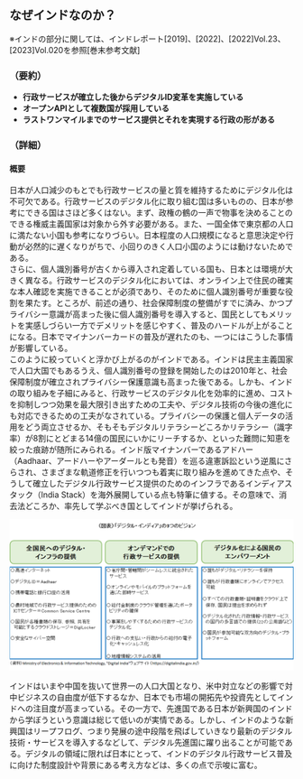 ## なぜインドなのか？

※インドの部分に関しては、インドレポート[2019]、[2022]、[2022]Vol.23、[2023]Vol.020を参照[巻末参考文献]

### （要約）

- <B>行政サービスが確立した後からデジタルID変革を実施している</B>
- <B>オープンAPIとして複数国が採用している</B>
- <B>ラストワンマイルまでのサービス提供とそれを実現する行政の形がある</B>

### （詳細）

#### 概要

日本が人口減少のもとでも行政サービスの量と質を維持するためにデジタル化は不可欠である。行政サービスのデジタル化に取り組む国は多いものの、日本が参考にできる国はさほど多くはない。まず、政権の鶴の一声で物事を決めることのできる権威主義国家は対象から外す必要がある。また、一国全体で東京都の人口に満たない小国も参考になりづらい。日本程度の人口規模になると意思決定や行動が必然的に遅くなりがちで、小回りのきく人口小国のようには動けないためである。
<BR>さらに、個人識別番号が古くから導入され定着している国も、日本とは環境が大きく異なる。行政サービスのデジタル化においては、オンライン上で住民の確実な本人確認を実施できることが必須であり、そのために個人識別番号が重要な役割を果たす。ところが、前述の通り、社会保障制度の整備がすでに済み、かつプライバシー意識が高まった後に個人識別番号を導入すると、国民としてもメリットを実感しづらい一方でデメリットを感じやすく、普及のハードルが上がることになる。日本でマイナンバーカードの普及が遅れたのも、一つにはこうした事情が影響している。
<BR>このように絞っていくと浮かび上がるのがインドである。インドは民主主義国家で人口大国でもあるうえ、個人識別番号の登録を開始したのは2010年と、社会保障制度が確立されプライバシー保護意識も高まった後である。しかも、インドの取り組みを子細にみると、行政サービスのデジタル化を効率的に進め、コストを抑制しつつ効果を最大限引き出すための工夫や、デジタル技術の今後の進化にも対応できるための工夫がなされている。プライバシーの保護と個人データの活用をどう両立させるか、そもそもデジタルリテラシーどころかリテラシー（識字率）が8割にとどまる14億の国民にいかにリーチするか、といった難問に知恵を絞った痕跡が随所にみられる。インド版マイナンバーであるアドハー（Aadhaar、アードハーやアーダールとも発音）を巡る違憲訴訟という逆風にさらされ、さまざまな軌道修正を行いつつも着実に取り組みを進めてきた点や、そうして確立したデジタル行政サービス提供のためのインフラであるインディアスタック（India Stack）を海外展開している点も特筆に値する。その意味で、消去法どころか、率先して学ぶべき国としてインドが挙げられる。

<div style="page-break-after: always;"></div>

![](../../images/Introduction31.png)

<div style="page-break-after: always;"></div>

インドはいまや中国を抜いて世界一の人口大国となり、米中対立などの影響で対中ビジネスの自由度が低下するなか、日本でも市場の開拓先や投資先としてインドへの注目度が高まっている。その一方で、先進国である日本が新興国のインドから学ぼうという意識は総じて低いのが実情である。しかし、インドのような新興国はリープフログ、つまり発展の途中段階を飛ばしていきなり最新のデジタル技術・サービスを導入するなどして、デジタル先進国に躍り出ることが可能である。デジタルの領域に限れば日本にとって、インドのデジタル行政サービス普及に向けた制度設計や背景にある考え方などは、多くの点で示唆に富む。
